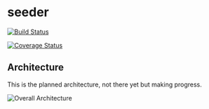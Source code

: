 # seeder

[![Build Status](https://travis-ci.org/samkeen/seeder.svg?branch=master)](https://travis-ci.org/samkeen/seeder)

[![Coverage Status](https://coveralls.io/repos/samkeen/seeder/badge.svg)](https://coveralls.io/r/samkeen/seeder)

## Architecture

This is the planned architecture, not there yet but making progress.

![Overall Architecture](https://raw.githubusercontent.com/samkeen/seeder/master/docs/SeederArchitecture.png)
